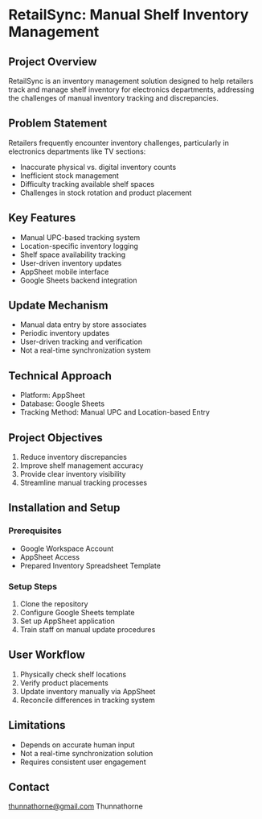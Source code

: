 # RetailSync: Manual Shelf Inventory Management

## Project Overview
RetailSync is an inventory management solution designed to help retailers track and manage shelf inventory for electronics departments, addressing the challenges of manual inventory tracking and discrepancies.

## Problem Statement
Retailers frequently encounter inventory challenges, particularly in electronics departments like TV sections:
- Inaccurate physical vs. digital inventory counts
- Inefficient stock management
- Difficulty tracking available shelf spaces
- Challenges in stock rotation and product placement

## Key Features
- Manual UPC-based tracking system
- Location-specific inventory logging
- Shelf space availability tracking
- User-driven inventory updates
- AppSheet mobile interface
- Google Sheets backend integration

## Update Mechanism
- Manual data entry by store associates
- Periodic inventory updates
- User-driven tracking and verification
- Not a real-time synchronization system

## Technical Approach
- Platform: AppSheet
- Database: Google Sheets
- Tracking Method: Manual UPC and Location-based Entry

## Project Objectives
1. Reduce inventory discrepancies
2. Improve shelf management accuracy
3. Provide clear inventory visibility
4. Streamline manual tracking processes

## Installation and Setup
### Prerequisites
- Google Workspace Account
- AppSheet Access
- Prepared Inventory Spreadsheet Template

### Setup Steps
1. Clone the repository
2. Configure Google Sheets template
3. Set up AppSheet application
4. Train staff on manual update procedures

## User Workflow
1. Physically check shelf locations
2. Verify product placements
3. Update inventory manually via AppSheet
4. Reconcile differences in tracking system

## Limitations
- Depends on accurate human input
- Not a real-time synchronization solution
- Requires consistent user engagement


## Contact
thunnathorne@gmail.com
Thunnathorne

